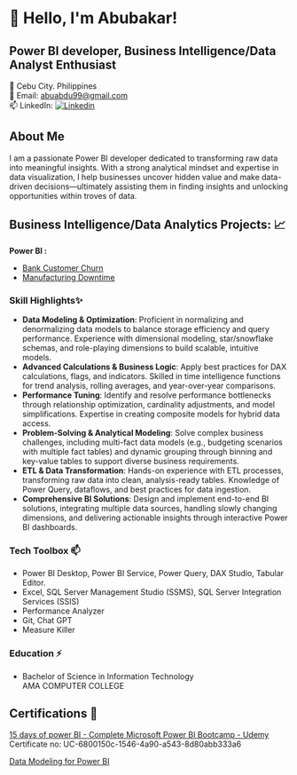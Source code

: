 # 👋 Hello, I'm Abubakar! 

## Power BI developer, Business Intelligence/Data Analyst Enthusiast 
<!---
## ⚡ Software developer, Business Intelligence/Data Analyst Enthusiast 
--->

👀 Cebu City. Philippines   
💞️ Email: abuabdu99@gmail.com  
📫 LinkedIn: [![Linkedin](https://i.sstatic.net/gVE0j.png)](https://www.linkedin.com/in/abubakar-abdullahi/)  

## About Me 
I am a passionate Power BI developer dedicated to transforming raw data into meaningful insights. With a strong analytical mindset and expertise in data visualization, I help businesses uncover hidden value and make data-driven decisions—ultimately assisting them in finding insights and unlocking opportunities within troves of data.
<!---
## About Me 😄

As an experience Software Developer, my journey into the world of Business Intelligence/Data Analyst represents a deliberate and structured transition driven by a passion
and a desire for professional growth. With solid foundation in software development, I am now embarking on a path towards Data Analytics and Business Intelligence, 
guided by a commitment to structured hands-on learning, relevant certifications, and mentorship from seasoned prefessionals in the field.
--->

## Business Intelligence/Data Analytics Projects: :chart_with_upwards_trend: 
**Power BI :**
- [Bank Customer Churn](https://github.com/princeabdul99/bank_customer)
- [Manufacturing Downtime](https://github.com/princeabdul99/soda_bottling_production_line)


### Skill Highlights✨
- **Data Modeling & Optimization**: Proficient in normalizing and denormalizing data models to balance storage efficiency and query performance. Experience with dimensional modeling, star/snowflake schemas, and role-playing dimensions to build scalable, intuitive models.
- **Advanced Calculations & Business Logic**: Apply best practices for DAX calculations, flags, and indicators. Skilled in time intelligence functions for trend analysis, rolling averages, and year-over-year comparisons.
- **Performance Tuning**: Identify and resolve performance bottlenecks through relationship optimization, cardinality adjustments, and model simplifications. Expertise in creating composite models for hybrid data access.
- **Problem-Solving & Analytical Modeling**: Solve complex business challenges, including multi-fact data models (e.g., budgeting scenarios with multiple fact tables) and dynamic grouping through binning and key-value tables to support diverse business requirements.
- **ETL & Data Transformation**: Hands-on experience with ETL processes, transforming raw data into clean, analysis-ready tables. Knowledge of Power Query, dataflows, and best practices for data ingestion.
- **Comprehensive BI Solutions**: Design and implement end-to-end BI solutions, integrating multiple data sources, handling slowly changing dimensions, and delivering actionable insights through interactive Power BI dashboards.

### Tech Toolbox 📫
- Power BI Desktop, Power BI Service, Power Query, DAX Studio, Tabular Editor.
- Excel, SQL Server Management Studio (SSMS), SQL Server Integration Services (SSIS)
- Performance Analyzer
- Git, Chat GPT
- Measure Killer

<!---
### Professional Highlights ✨
- Flutter Developer - ESAT PILIPINAS TEKNIK, Inc. Philippines (Jan 2023 - Oct 2024)
- Junior Web Developer - Unravel Studios Pte Ltd. Singapore (Dec 2020 - Sep 2022)

### Tech Toolbox 📫
- Language: MySQL, MongoDB, Apache, Sqlite, Hive  
  Dart, Flutter  
  PHP, React, HTML, CSS/SCSS
- Tool: GIT, Power BI, Chat Gpt
--->

### Education ⚡
- Bachelor of Science in Information Technology  
  AMA COMPUTER COLLEGE


## Certifications 🥇  
[15 days of power BI - Complete Microsoft Power BI Bootcamp - Udemy](https://www.udemy.com/certificate/UC-6800150c-1546-4a90-a543-8d80abb333a6/)  
   Certificate no:  UC-6800150c-1546-4a90-a543-8d80abb333a6

[Data Modeling for Power BI](https://drive.google.com/file/d/1vLja8B41e-QlaC6mZwgJxcHjkihz9aUR/view?usp=drive_link)   






<!---
- 👋 Hi, I’m @princeabdul99
- 👀 I’m interested in ...
- 🌱 I’m currently learning ...
- 💞️ I’m looking to collaborate on ...
- 📫 How to reach me ...
- 😄 Pronouns: ...
- ⚡ Fun fact: ...
--->
<!---
princeabdul99/princeabdul99 is a ✨ special ✨ repository because its `README.md` (this file) appears on your GitHub profile.
You can click the Preview link to take a look at your changes.
--->
